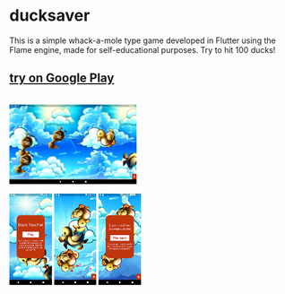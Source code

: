 # ducksaver

This is a simple whack-a-mole type game developed in Flutter using the Flame engine, made for self-educational purposes. Try to hit 100 ducks!

## [try on Google Play](https://play.google.com/store/apps/details?id=com.groznee.ducksaver)

<br>

<img src="docs/screen_4.webp" alt="Screenshot 4" width="45%" />

<img src="docs/screen_1.webp" alt="Screenshot 1" width="15%" /> <img src="docs/screen_2.webp" alt="Screenshot 2" width="15%" /> <img src="docs/screen_3.webp" alt="Screenshot 3" width="15%" />




